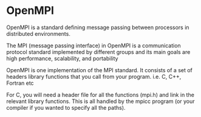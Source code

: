 # OpenMPI

OpenMPI is a standard defining message passing between processors in distributed environments.

The MPI (message passing interface) in OpenMPI is a communication protocol standard implemented by different groups and its main goals are high performance, scalability, and portability

OpenMPI is one implementation of the MPI standard. It consists of a set of headers library functions that you call from your program. i.e. C, C++, Fortran etc

For C, you will need a header file for all the functions (mpi.h) and link in the relevant library functions. This is all handled by the mpicc program (or your compiler if you wanted to specify all the paths).
